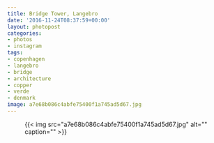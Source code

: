 ```yaml
---
title: Bridge Tower, Langebro
date: '2016-11-24T08:37:59+00:00'
layout: photopost
categories:
- photos
- instagram
tags:
- copenhagen
- langebro
- bridge
- architecture
- copper
- verde
- denmark
image: a7e68b086c4abfe75400f1a745ad5d67.jpg
---
```


<figure class="photo photo--square">
  {{< img src="a7e68b086c4abfe75400f1a745ad5d67.jpg" alt="" caption="" >}}

</figure>




